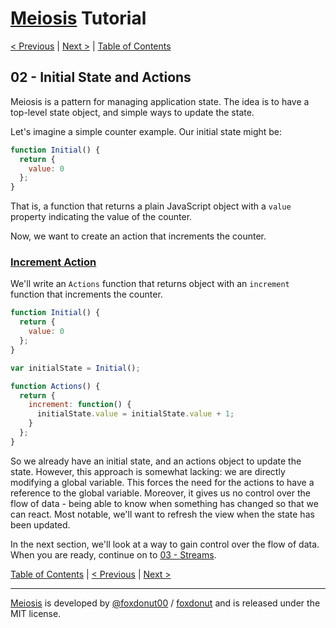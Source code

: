 # [Meiosis](https://meiosis.js.org) Tutorial

[< Previous](01-introduction.html) |
[Next >](03-streams.html) |
[Table of Contents](toc.html)

## 02 - Initial State and Actions

Meiosis is a pattern for managing application state. The idea is to have a top-level state
object, and simple ways to update the state.

Let's imagine a simple counter example. Our initial state might be:

```js
function Initial() {
  return {
    value: 0
  };
}
```

That is, a function that returns a plain JavaScript object with a `value` property indicating
the value of the counter.

Now, we want to create an action that increments the counter.

<a name="increment_action"></a>
### [Increment Action](#increment_action)

We'll write an `Actions` function that returns object with an `increment` function that
increments the counter.

```javascript
function Initial() {
  return {
    value: 0
  };
}

var initialState = Initial();

function Actions() {
  return {
    increment: function() {
      initialState.value = initialState.value + 1;
    }
  };
}
```

So we already have an initial state, and an actions object to update the state. However, this
approach is somewhat lacking: we are directly modifying a global variable. This forces the need
for the actions to have a reference to the global variable. Moreover, it gives us no control over
the flow of data - being able to know when something has changed so that we can react. Most
notable, we'll want to refresh the view when the state has been updated.

In the next section, we'll look at a way to gain control over the flow of data. When you are
ready, continue on to [03 - Streams](03-streams.html).

[Table of Contents](toc.html) |
[< Previous](01-introduction.html) |
[Next >](03-streams.html)

-----

[Meiosis](https://meiosis.js.org) is developed by [@foxdonut00](http://twitter.com/foxdonut00) / [foxdonut](https://github.com/foxdonut) and is released under the MIT license.
